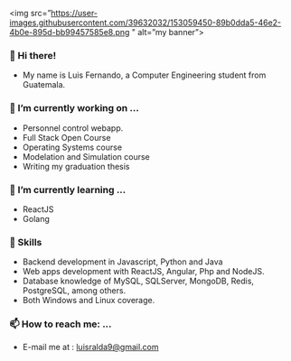 <img src=”https://user-images.githubusercontent.com/39632032/153059450-89b0dda5-46e2-4b0e-895d-bb99457585e8.png
" alt=”my banner”>

### 🤙 Hi there!
- My name is Luis Fernando, a Computer Engineering student from Guatemala. 

### 🔭 I’m currently working on ...
- Personnel control webapp.
- Full Stack Open Course
- Operating Systems course
- Modelation and Simulation course
- Writing my graduation thesis

### 🌱 I’m currently learning ...
- ReactJS
- Golang

### 🚀 Skills
- Backend development in Javascript, Python and Java
- Web apps development with ReactJS, Angular, Php and NodeJS.
- Database knowledge of MySQL, SQLServer, MongoDB, Redis, PostgreSQL, among others.
- Both Windows and Linux coverage.

### 📫 How to reach me: ...
- E-mail me at : luisralda9@gmail.com


